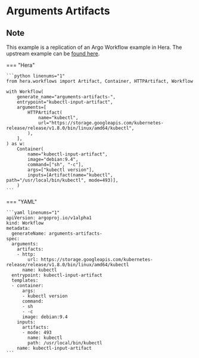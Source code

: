 # Arguments Artifacts

## Note

This example is a replication of an Argo Workflow example in Hera.
The upstream example can be [found here](https://github.com/argoproj/argo-workflows/blob/main/examples/arguments-artifacts.yaml).




=== "Hera"

    ```python linenums="1"
    from hera.workflows import Artifact, Container, HTTPArtifact, Workflow

    with Workflow(
        generate_name="arguments-artifacts-",
        entrypoint="kubectl-input-artifact",
        arguments=[
            HTTPArtifact(
                name="kubectl",
                url="https://storage.googleapis.com/kubernetes-release/release/v1.8.0/bin/linux/amd64/kubectl",
            ),
        ],
    ) as w:
        Container(
            name="kubectl-input-artifact",
            image="debian:9.4",
            command=["sh", "-c"],
            args=["kubectl version"],
            inputs=[Artifact(name="kubectl", path="/usr/local/bin/kubectl", mode=493)],
        )
    ```

=== "YAML"

    ```yaml linenums="1"
    apiVersion: argoproj.io/v1alpha1
    kind: Workflow
    metadata:
      generateName: arguments-artifacts-
    spec:
      arguments:
        artifacts:
        - http:
            url: https://storage.googleapis.com/kubernetes-release/release/v1.8.0/bin/linux/amd64/kubectl
          name: kubectl
      entrypoint: kubectl-input-artifact
      templates:
      - container:
          args:
          - kubectl version
          command:
          - sh
          - -c
          image: debian:9.4
        inputs:
          artifacts:
          - mode: 493
            name: kubectl
            path: /usr/local/bin/kubectl
        name: kubectl-input-artifact
    ```

